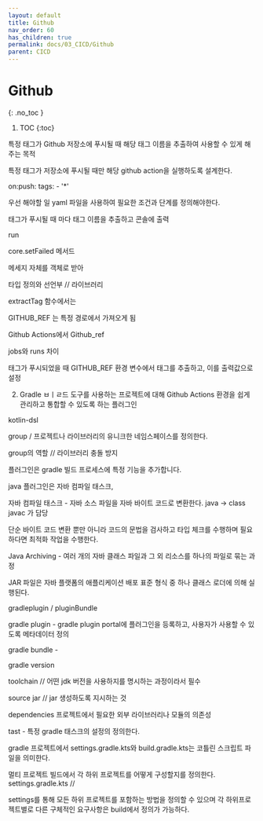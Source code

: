 ```yaml
---
layout: default
title: Github
nav_order: 60
has_children: true
permalink: docs/03_CICD/Github
parent: CICD
---
```


# Github
{: .no_toc }

1. TOC
{:toc}

특정 태그가 Github 저장소에 푸시될 때 해당 태그 이름을 추출하여 사용할 수 있게 해주는 목적

특정 태그가 저장소에 푸시될 때만 해당 github action을 실행하도록 설계한다.

on:push: tags: - '*'



우선 해야할 일 yaml 파일을 사용하여 필요한 조건과 단계를 정의해야한다.

태그가 푸시될 때 마다 태그 이름을 추출하고 콘솔에 출력

run

core.setFailed 메서드

메세지 자체를 객체로 받아 

타입 정의와 선언부 // 라이브러리 

extractTag 함수에서는

GITHUB_REF 는 특정 경로에서 가져오게 됨

Github Actions에서 Github_ref

jobs와 runs 차이

태그가 푸시되었을 때 GITHUB_REF 환경 변수에서 태그를 추출하고, 이를 출력값으로 설정







2. Gradle ㅂㅣㄹ드 도구를 사용하는 프로젝트에 대해 Github Actions 환경을 쉽게 관리하고 통합할 수 있도록 하는 플러그인

kotlin-dsl 

group / 프로젝트나 라이브러리의 유니크한 네임스페이스를 정의한다.

group의 역할 // 라이브러리 충돌 방지 

플러그인은 gradle 빌드 프로세스에 특정 기능을 추가합니다.

java 플러그인은 자바 컴파일 태스크, 

자바 컴파일 태스크 - 자바 소스 파일을 자바 바이트 코드로 변환한다. java -> class javac 가 담당

단순 바이트 코드 변환 뿐만 아니라 코드의 문법을 검사하고 타입 체크를 수행하며 필요하다면 최적화 작업을 수행한다.

Java Archiving - 여러 개의 자바 클래스 파일과 그 외 리소스를 하나의 파일로 묶는 과정 

JAR 파일은 자바 플랫폼의 애플리케이션 배포 표준 형식 중 하나 클래스 로더에 의해 실행된다.

gradleplugin / pluginBundle


gradle plugin - gradle plugin portal에 플러그인을 등록하고, 사용자가 사용할 수 있도록 메타데이터 정의

gradle bundle - 

gradle version 

toolchain // 어떤 jdk 버전을 사용하지를 명시하는 과정이라서 필수 

source jar // jar 생성하도록 지시하는 것

dependencies 프로젝트에서 필요한 외부 라이브러리나 모듈의 의존성

tast - 특정 gradle 태스크의 설정의 정의한다.

gradle 프로젝트에서 settings.gradle.kts와 build.gradle.kts는  코틀린 스크립트 파일을 의미한다.

멀티 프로젝트 빌드에서 각 하위 프로젝트를 어떻게 구성할지를 정의한다. settings.gradle.kts //

settings를 통해 모든 하위 프로젝트를 포함하는 방법을 정의할 수 있으며 각 하위프로젝트별로 다른 구체적인 요구사항은 build에서 정의가 가능하다.

